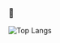 ### 👋

![Top Langs](https://github-readme-stats.vercel.app/api/top-langs/?username=Olkanaut&langs_count=6&layout=compact&theme=tokyonight&hide=shell,Makefile,swift,roff,php&count_private=true&hide_border=true&include_all_commits=true)
